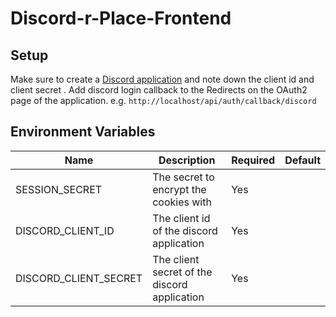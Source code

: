 # Discord-r-Place-Frontend

## Setup
Make sure to create a [Discord application](https://discord.com/developers/applications) and note down the client id and client secret .
Add discord login callback to the Redirects on the OAuth2 page of the application. e.g. `http://localhost/api/auth/callback/discord`

## Environment Variables

| Name                  | Description                                  | Required | Default |
| --------------------- | -------------------------------------------- | -------- | ------- |
| SESSION_SECRET        | The secret to encrypt the cookies with       | Yes      |         |
| DISCORD_CLIENT_ID     | The client id of the discord application     | Yes      |         |
| DISCORD_CLIENT_SECRET | The client secret of the discord application | Yes      |         |
